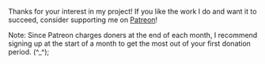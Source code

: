 Thanks for your interest in my project! If you like the work I do and want it to succeed, consider supporting me on [Patreon](https://www.patreon.com/AsahiMintia)!
                                                                                                                                
Note: Since Patreon charges doners at the end of each month, I recommend signing up at the start of a month to get the most out of your first donation period. (^_^);
